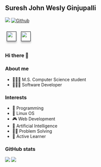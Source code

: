 ## Suresh John Wesly Ginjupalli
![](https://visitor-badge.laobi.icu/badge?page_id=SureshJohnWesly99.SureshJohnWesly99)
[![Github](https://img.shields.io/github/followers/SureshJohnWesly99?label=Follow&style=social)](https://github.com/SureshJohnWesly99)<br>

<div>
<a href="https://www.linkedin.com/in/suresh-john-wesly-578382168/"><img height="30" src="https://img.shields.io/badge/linkedin-24292F?logo=linkedin&style=for-the-badge&logoColor=0A66C2" style="margin: 10pt 4pt; box-shadow: 0 5px 5px rgba(0, 0, 0, 0.25); border-style:solid; border-color: #24292F; border-width: 1px;" ></a>
<a href="https://www.instagram.com/mr.__.8055/"><img height="30" src="https://img.shields.io/badge/instagram-24292F?logo=instagram&style=for-the-badge&logoColor=E4405F" style="margin: 10pt 4pt; box-shadow: 0 5px 5px rgba(0, 0, 0, 0.25); border-style:solid; border-color: #24292F; border-width: 1px;" ></a>
</div>

### Hi there 👋

### About me
- 👨🏻‍🎓 M.S. Computer Science student 
- 👨🏻‍💻 Software Developer


### Interests
- 📱 Programming
- 🐧 Linux OS 
- 🎮 Web Development
- 🧠 Artificial Intelligence
- 👨‍💻 Problem Solving
- 🌱 Active Learner
  
<!--### Languages and tools-->

### GitHub stats
<img src="https://github-readme-stats.vercel.app/api?username=SureshJohnWesly99&count_private=true&show_icons=true&title_color=2b7a78&text_color=17252a&icon_color=3aafa9&hide_border=true&bg_color=def2f1&hide_title=false&card_width=500">
<img src="https://github-readme-stats.vercel.app/api/top-langs/?username=SureshJohnWesly99&langs_count=8&title_color=2b7a78&text_color=17252a&icon_color=3aafa9&hide_border=true&bg_color=def2f1&hide_title=false&card_width=495">
